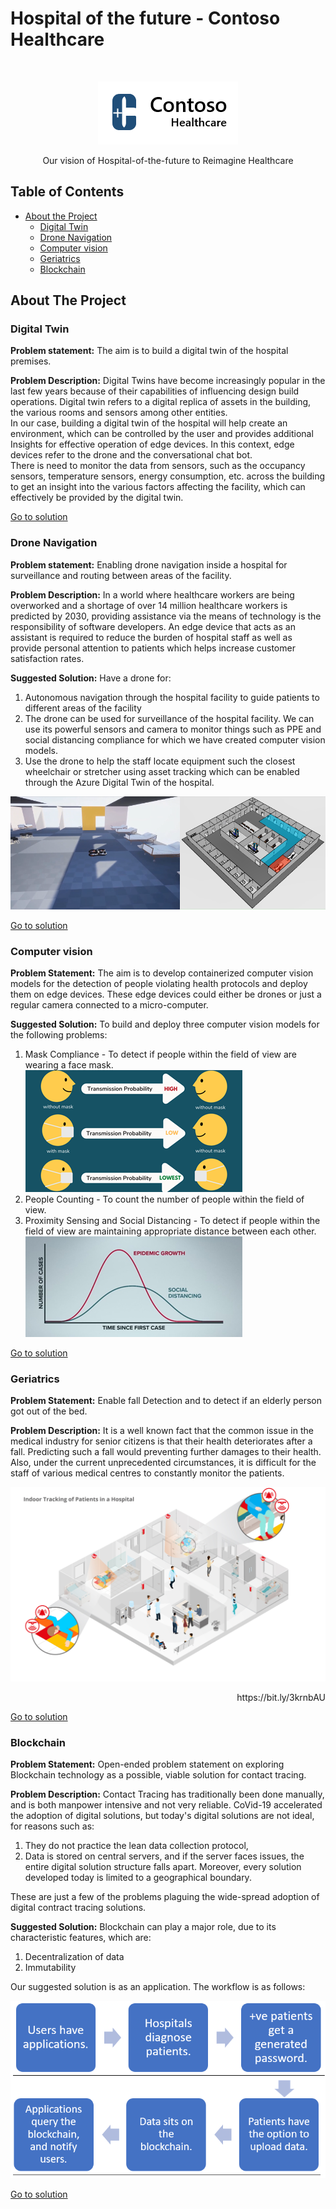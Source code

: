# Hospital of the future - Contoso Healthcare


<!-- PROJECT LOGO -->
<br />
<p align="center">
    <img src="img/logo.png" alt="Logo" >
  </a>
  
  <p align="center">
    Our vision of Hospital-of-the-future to Reimagine Healthcare
  </p>
</p>




## Table of Contents

* [About the Project](#about-the-project)
  * [Digital Twin](#digital-twin)
  * [Drone Navigation](#drone-navigation)
  * [Computer vision](#computer-vision)
  * [Geriatrics](#geriatrics)
  * [Blockchain](#blockchain)


## About The Project


### Digital Twin
**Problem statement:** The aim is to build a digital twin of the hospital premises. 

**Problem Description:** Digital Twins have become increasingly popular in the last few years because of their capabilities of influencing design build operations. Digital twin refers to a digital replica of assets in the building, the various rooms and sensors among other entities.  
In our case, building a digital twin of the hospital will help create an environment, which can be controlled by the user and provides additional Insights for effective operation of edge devices. In this context, edge devices refer to the drone and the conversational chat bot.  
There is need to monitor the data from sensors, such as the occupancy sensors, temperature sensors, energy consumption, etc. across the building to get an insight into the various factors affecting the facility, which can effectively be provided by the digital twin.

[Go to solution](https://github.com/Rohan-Deshamudre/Drone-nav)

### Drone Navigation
**Problem statement:** Enabling drone navigation inside a hospital for surveillance and routing between areas of the facility.

**Problem Description:** In a world where healthcare workers are being overworked and a shortage of over 14 million healthcare workers is predicted by 2030, providing assistance via the means of technology is the responsibility of software developers. An edge device that acts as an assistant is required to reduce the burden of hospital staff as well as provide personal attention to patients which helps increase customer satisfaction rates.  

**Suggested Solution:** Have a drone for:
1. Autonomous navigation through the hospital facility to guide patients to different areas of the facility
2. The drone can be used for surveillance of the hospital facility. We can use its powerful sensors and camera to monitor things such as PPE and social distancing compliance for which we have created computer vision models.
3. Use the drone to help the staff locate equipment such the closest wheelchair or stretcher using asset tracking which can be enabled through the Azure Digital Twin of the hospital.

![proximity.png](img/drone.png)

[Go to solution](https://github.com/Rohan-Deshamudre/Drone-nav)

### Computer vision
**Problem Statement:** The aim is to develop containerized computer vision models for the detection of people violating health protocols and deploy them on edge devices. These edge devices could either be drones or just a regular camera connected to a micro-computer.

**Suggested Solution:** To build and deploy three computer vision models for the following problems:	
1. Mask Compliance -  To detect if people within the field of view are wearing a face mask.\
![mask.png](img/mask.png)
2. People Counting - To count the number of people within the field of view.
3. Proximity Sensing and Social Distancing - To detect if people within the field of view are maintaining appropriate distance between each other.\
![proximity.png](img/proximity.png)

[Go to solution](https://github.com/Rohan-Deshamudre/Drone-nav)

### Geriatrics
**Problem Statement:** Enable fall Detection and to detect if an elderly person got out of the bed.

**Problem Description:** It is a well known fact that the common issue in the medical industry for senior citizens is that their health deteriorates after a fall. Predicting such a fall would preventing further damages to their health. Also, under the current unprecedented circumstances, it is difficult for the staff of various medical centres to constantly monitor the patients. 


![proximity.png](img/Geriatrics.jpg)
<p align="right"> https://bit.ly/3krnbAU </p>

[Go to solution](https://github.com/Rohan-Deshamudre/Drone-nav)
### Blockchain
**Problem Statement:** Open-ended problem statement on exploring Blockchain technology as a possible, viable solution for contact tracing. 

**Problem Description:** 
Contact Tracing has traditionally been done manually, and is both manpower intensive and not very reliable. CoVid-19 accelerated the adoption of digital solutions, but today's digital solutions are not ideal, for reasons such as: 
1. They do not practice the lean data collection protocol, 
2. Data is stored on central servers, and if the server faces issues, the entire digital solution structure falls apart. Moreover, every solution developed today is limited to a geographical boundary. 

These are just a few of the problems plaguing the wide-spread adoption of digital contract tracing solutions.

**Suggested Solution:** Blockchain can play a major role, due to its characteristic features, which are:
1. Decentralization of data 
2. Immutability

Our suggested solution is as an application. The workflow is as follows: 

![blockchain.png](img/blockchain.PNG)

[Go to solution](https://github.com/Rohan-Deshamudre/Drone-nav)
